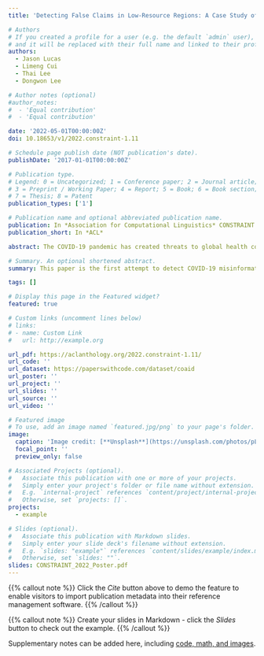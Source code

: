 ```yaml
---
title: 'Detecting False Claims in Low-Resource Regions: A Case Study of Caribbean Islands'

# Authors
# If you created a profile for a user (e.g. the default `admin` user), write the username (folder name) here
# and it will be replaced with their full name and linked to their profile.
authors:
  - Jason Lucas
  - Limeng Cui
  - Thai Lee
  - Dongwon Lee

# Author notes (optional)
#author_notes:
#  - 'Equal contribution'
#  - 'Equal contribution'

date: '2022-05-01T00:00:00Z'
doi: 10.18653/v1/2022.constraint-1.11

# Schedule page publish date (NOT publication's date).
publishDate: '2017-01-01T00:00:00Z'

# Publication type.
# Legend: 0 = Uncategorized; 1 = Conference paper; 2 = Journal article;
# 3 = Preprint / Working Paper; 4 = Report; 5 = Book; 6 = Book section;
# 7 = Thesis; 8 = Patent
publication_types: ['1']

# Publication name and optional abbreviated publication name.
publication: In *Association for Computational Linguistics* CONSTRAINT
publication_short: In *ACL* 

abstract: The COVID-19 pandemic has created threats to global health control. Misinformation circulated on social media and news outlets has undermined public trust towards Government and health agencies. This problem is further exacerbated in developing countries or low-resource regions, where the news is not equipped with abundant English fact-checking information. In this paper, we make the first attempt to detect COVID-19 misinformation (in English, Spanish, and Haitian French) populated in the Caribbean regions, using the fact-checked claims in the US (in English). We started by collecting a dataset of Caribbean real & fake claims. Then we trained several classification and language models on COVID-19 in the high-resource language regions and transferred the knowledge to the Caribbean claim dataset. The experimental results of this paper reveal the limitations of current fake claim detection in low-resource regions and encourage further research on multi-lingual detection.

# Summary. An optional shortened abstract.
summary: This paper is the first attempt to detect COVID-19 misinformation (in English, Spanish, and Haitian French) populated in the Caribbean regions, using the fact-checked claims in the US (in English).

tags: []

# Display this page in the Featured widget?
featured: true

# Custom links (uncomment lines below)
# links:
# - name: Custom Link
#   url: http://example.org

url_pdf: https://aclanthology.org/2022.constraint-1.11/
url_code: ''
url_dataset: https://paperswithcode.com/dataset/coaid
url_poster: ''
url_project: ''
url_slides: ''
url_source: ''
url_video: ''

# Featured image
# To use, add an image named `featured.jpg/png` to your page's folder.
image:
  caption: 'Image credit: [**Unsplash**](https://unsplash.com/photos/pLCdAaMFLTE)'
  focal_point: ''
  preview_only: false

# Associated Projects (optional).
#   Associate this publication with one or more of your projects.
#   Simply enter your project's folder or file name without extension.
#   E.g. `internal-project` references `content/project/internal-project/index.md`.
#   Otherwise, set `projects: []`.
projects:
  - example

# Slides (optional).
#   Associate this publication with Markdown slides.
#   Simply enter your slide deck's filename without extension.
#   E.g. `slides: "example"` references `content/slides/example/index.md`.
#   Otherwise, set `slides: ""`.
slides: CONSTRAINT_2022_Poster.pdf
---
```


{{% callout note %}}
Click the _Cite_ button above to demo the feature to enable visitors to import publication metadata into their reference management software.
{{% /callout %}}

{{% callout note %}}
Create your slides in Markdown - click the _Slides_ button to check out the example.
{{% /callout %}}

Supplementary notes can be added here, including [code, math, and images](https://wowchemy.com/docs/writing-markdown-latex/).
